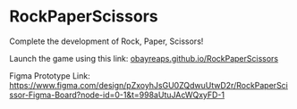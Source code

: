 # RockPaperScissors

Complete the development of Rock, Paper, Scissors!

Launch the game using this link: [obayreaps.github.io/RockPaperScissors](https://obayreaps.github.io/RockPaperScissors/)

Figma Prototype Link: https://www.figma.com/design/pZxoyhJsGU0ZQdwuUtwD2r/RockPaperScissor-Figma-Board?node-id=0-1&t=998aUtuJAcWQxyFD-1
